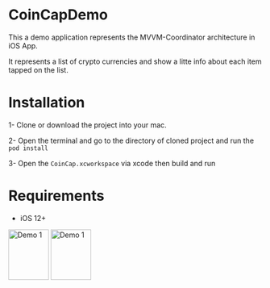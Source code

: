 # CoinCapDemo
This a demo application represents the MVVM-Coordinator architecture in iOS App.

It represents a list of crypto currencies and show a litte info about each item tapped on the list.

# Installation
1- Clone or download the project into your mac.

2- Open the terminal and go to the directory of cloned project and run the `pod install`

3- Open the `CoinCap.xcworkspace` via xcode then build and run

# Requirements
- iOS 12+


<img src="https://user-images.githubusercontent.com/7033713/123267290-1564fe80-d512-11eb-9070-ff43e401760f.png" alt="Demo 1" style="width: 80px;height: 100px"/>
<img src="https://user-images.githubusercontent.com/7033713/123267307-1a29b280-d512-11eb-9a2c-3eaa938d7970.png" alt="Demo 1" style="width: 80px;height: 100px"/>
